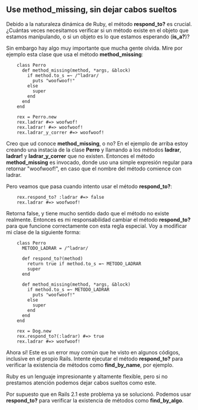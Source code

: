 <!-- -*- mode: markdown; coding: utf-8; -*- -->

## Use method\_missing, sin dejar cabos sueltos

Debido a la naturaleza dinámica de Ruby, el método **respond\_to?** es crucial. ¿Cuántas veces necesitamos verificar si un método existe en el objeto que estamos manipulando, o si un objeto es lo que estamos esperando (**is\_a?**)?

Sin embargo hay algo muy importante que mucha gente olvida. Mire por ejemplo esta clase que usa el método **method\_missing**:

        class Perro
          def method_missing(method, *args, &block)
            if method.to_s =~ /^ladrar/
              puts "woofwoof!"
            else
              super
            end
          end
        end

        rex = Perro.new
        rex.ladrar #=> woofwof!
        rex.ladrar! #=> woofwoof!
        rex.ladrar_y_correr #=> woofwoof!


Creo que ud conoce **method\_missing**, o no? En el ejemplo de arriba estoy creando una instacia de la clase **Perro** y llamando a los métodos **ladrar**, **ladrar!** y **ladrar_y_correr** que no existen. Entonces el método **method\_missing** es invocado, donde uso una simple expresión regular para retornar "woofwoof!", en caso  que el nombre del método comience con ladrar.


Pero veamos que pasa cuando intento usar el método **respond\_to?**:

        rex.respond_to? :ladrar #=> false
        rex.ladrar #=> woofwoof!


Retorna false, y tiene mucho sentido dado que el método no existe realmente. Entonces es mi responsabilidad cambiar el método **respond\_to?** para que funcione correctamente con esta regla especial. Voy a modificar mi clase de la siguiente forma:


        class Perro
          METODO_LADRAR = /^ladrar/

          def respond_to?(method)
            return true if method.to_s =~ METODO_LADRAR
            super
          end

          def method_missing(method, *args, &block)
            if method.to_s =~ METODO_LADRAR
              puts "woofwoof!"
            else
              super
            end
          end
        end

        rex = Dog.new
        rex.respond_to?(:ladrar) #=> true
        rex.ladrar #=> woofwoof!

Ahora sí! Este es un error muy común que he visto en algunos códigos, inclusive en el propio Rails. Intente ejecutar el método  **respond\_to?** para verificar la existencia de métodos como **find\_by\_name**, por ejemplo.


Ruby es un lenguaje impresionante y altamente flexible, pero si no prestamos atención podemos dejar cabos sueltos como este.

Por supuesto que en Rails 2.1 este problema ya se solucionó. Podemos usar  **respond\_to?** para verificar la existencia de métodos como **find\_by\_algo**.


